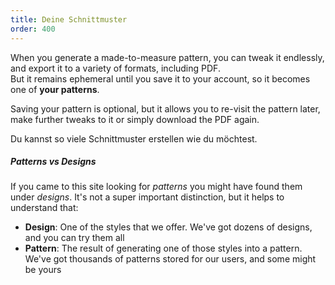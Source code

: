 ```yaml
---
title: Deine Schnittmuster
order: 400
---
```


When you generate a made-to-measure pattern, you can tweak it endlessly, and export it to a variety of formats, including PDF.  
But it remains ephemeral until you save it to your account, so it becomes one of **your patterns**.

Saving your pattern is optional, but it allows you to re-visit the pattern later, make further tweaks to it or simply download the PDF again.

Du kannst so viele Schnittmuster erstellen wie du möchtest.

<Tip>

##### Patterns vs Designs

If you came to this site looking for *patterns* you might have found them under *designs*.
It's not a super important distinction, but it helps to understand that:

 - **Design**: One of the styles that we offer. We've got dozens of designs, and you can try them all
 - **Pattern**: The result of generating one of those styles into a pattern. We've got thousands of patterns stored for our users, and some might be yours

</Tip>
